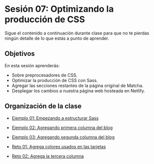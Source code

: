 # Sesión 07: Optimizando la producción de CSS

Sigue el contenido a continuación durante clase para que no te pierdas ningún
detalle de lo que estás a punto de aprender.

## Objetivos

En esta sesión aprenderás:

- Sobre preprocesadores de CSS.
- Optimizar la producción de CSS con Sass.
- Agregar las secciones restantes de la página original de Matcha.
- Desplegar los cambios a nuestra página web hosteada en Netlify.


## Organización de la clase

- [Ejemplo 01: Empezando a estructurar Sass](./Ejemplo-01)

- [Ejemplo 02:  Agregando primera columna del blog](./Ejemplo-02)

- [Ejemplo  03: Agregando segunda columna del blog](./Ejemplo-03)

- [Reto  01: Agrega colores usados en las tarjetas](./reto-01)

- [Reto  02: Agrega la tercera columna](./reto-02)
